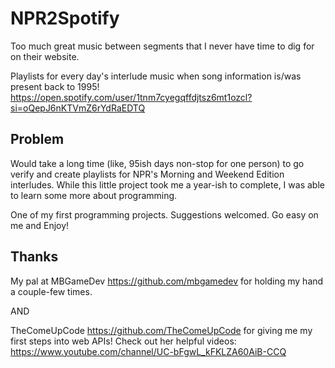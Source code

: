 # NPR2Spotify
Too much great music between segments that I never have time to dig for on their website.

Playlists for every day's interlude music when song information is/was present back to 1995!
https://open.spotify.com/user/1tnm7cyegqffdjtsz6mt1ozcl?si=oQepJ6nKTVmZ6rYdRaEDTQ

## Problem
Would take a long time (like, 95ish days non-stop for one person) to go verify and create playlists for NPR's Morning and Weekend Edition interludes. While this little project took me a year-ish to complete, I was able to learn some more about programming.

One of my first programming projects. Suggestions welcomed. Go easy on me and Enjoy!

## Thanks
My pal at MBGameDev https://github.com/mbgamedev for holding my hand a couple-few times.

AND

TheComeUpCode https://github.com/TheComeUpCode for giving me my first steps into web APIs! Check out her helpful videos: https://www.youtube.com/channel/UC-bFgwL_kFKLZA60AiB-CCQ


